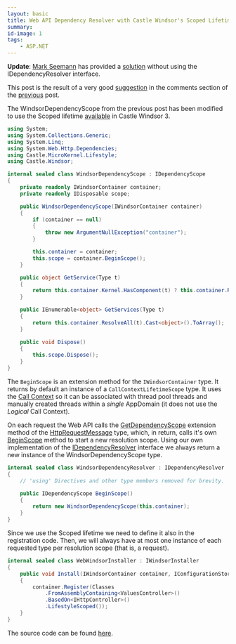 ```yaml
---
layout: basic
title: Web API Dependency Resolver with Castle Windsor's Scoped Lifetime
summary:
id-image: 1
tags:
    - ASP.NET
---
```


**Update**: [Mark Seemann](http://blog.ploeh.dk/) has provided a [solution](http://blog.ploeh.dk/2012/10/03/DependencyInjectionInASPNETWebAPIWithCastleWindsor.aspx) without using the IDependencyResolver interface.

<p class="message">This post is the result of a very good <a href="http://nikosbaxevanis.com/2012/06/04/using-the-web-api-dependency-resolver-with-castle-windsor-part-2/#comment-568630441">suggestion</a> in the comments section of the <a href="http://nikosbaxevanis.com/2012/06/04/using-the-web-api-dependency-resolver-with-castle-windsor-part-2">previous</a> post.</p>

The WindsorDependencyScope from the previous post has been modified to use the Scoped lifetime [available](http://docs.castleproject.org/Windsor.Whats-New-In-Windsor-3.ashx#Added_two_new_lifestyles:_scoped_and_bound_2) in Castle Windsor 3.

``` csharp
using System;
using System.Collections.Generic;
using System.Linq;
using System.Web.Http.Dependencies;
using Castle.MicroKernel.Lifestyle;
using Castle.Windsor;

internal sealed class WindsorDependencyScope : IDependencyScope
{
    private readonly IWindsorContainer container;
    private readonly IDisposable scope;

    public WindsorDependencyScope(IWindsorContainer container)
    {
        if (container == null)
        {
            throw new ArgumentNullException("container");
        }

        this.container = container;
        this.scope = container.BeginScope();
    }

    public object GetService(Type t)
    {
        return this.container.Kernel.HasComponent(t) ? this.container.Resolve(t) : null;
    }

    public IEnumerable<object> GetServices(Type t)
    {
        return this.container.ResolveAll(t).Cast<object>().ToArray();
    }

    public void Dispose()
    {
        this.scope.Dispose();
    }
}
```

The `BeginScope` is an extension method for the `IWindsorContainer` type. It returns by default an instance of a `CallContextLifetimeScope` type. It uses the [Call Context](http://msdn.microsoft.com/en-us/library/system.runtime.remoting.messaging.callcontext.aspx) so it can be associated with thread pool threads and manually created threads within a *single* AppDomain (it does not use the *Logical* Call Context).

On each request the Web API calls the [GetDependencyScope](http://aspnetwebstack.codeplex.com/SourceControl/changeset/view/a1b7c04f7227#src%2fSystem.Web.Http%2fHttpRequestMessageExtensions.cs) extension method of the [HttpRequestMessage](http://msdn.microsoft.com/en-us/library/system.net.http.httprequestmessage.aspx) type, which, in return, calls it's own [BeginScope](http://aspnetwebstack.codeplex.com/SourceControl/changeset/view/a1b7c04f7227#src%2fSystem.Web.Http%2fDependencies%2fIDependencyResolver.cs) method to start a new resolution scope. Using our own implementation of the [IDependencyResolver](http://aspnetwebstack.codeplex.com/SourceControl/changeset/view/a1b7c04f7227#src%2fSystem.Web.Http%2fDependencies%2fIDependencyResolver.cs) interface we always return a new instance of the WindsorDependencyScope type.

``` csharp
internal sealed class WindsorDependencyResolver : IDependencyResolver
{
    // 'using' Directives and other type members removed for brevity.

    public IDependencyScope BeginScope()
    {
        return new WindsorDependencyScope(this.container);
    }
}
```

Since we use the Scoped lifetime we need to define it also in the registration code. Then, we will always have at most one instance of each requested type per resolution scope (that is, a request).

``` csharp
internal sealed class WebWindsorInstaller : IWindsorInstaller
{
    public void Install(IWindsorContainer container, IConfigurationStore store)
    {
        container.Register(Classes
            .FromAssemblyContaining<ValuesController>()
            .BasedOn<IHttpController>()
            .LifestyleScoped());
    }
}
```

The source code can be found [here](http://nikosbaxevanis.com/downloads/WebApiScopedLifetimeDependencyResolverSample.zip).
